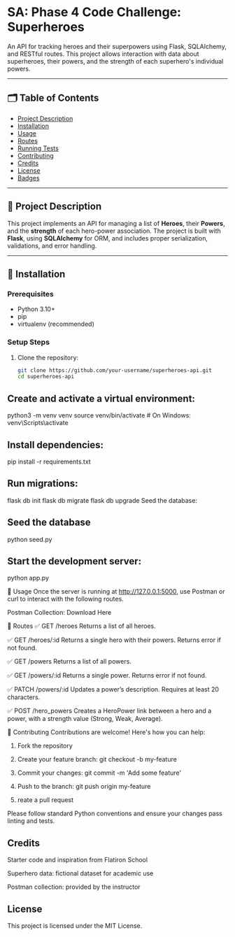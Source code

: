 # SA: Phase 4 Code Challenge: Superheroes 

An API for tracking heroes and their superpowers using Flask, SQLAlchemy, and RESTful routes. This project allows interaction with data about superheroes, their powers, and the strength of each superhero's individual powers.

---

## 🗂️ Table of Contents

- [Project Description](#project-description)
- [Installation](#installation)
- [Usage](#usage)
- [Routes](#routes)
- [Running Tests](#running-tests)
- [Contributing](#contributing)
- [Credits](#credits)
- [License](#license)
- [Badges](#badges)

---

## 📘 Project Description

This project implements an API for managing a list of **Heroes**, their **Powers**, and the **strength** of each hero-power association. The project is built with **Flask**, using **SQLAlchemy** for ORM, and includes proper serialization, validations, and error handling.

---

## 🧪 Installation

### Prerequisites

- Python 3.10+
- pip
- virtualenv (recommended)

### Setup Steps

1. Clone the repository:
   ```bash
   git clone https://github.com/your-username/superheroes-api.git
   cd superheroes-api
## Create and activate a virtual environment:

python3 -m venv venv
source venv/bin/activate     # On Windows: venv\Scripts\activate  

## Install dependencies:

pip install -r requirements.txt


## Run migrations:


flask db init
flask db migrate
flask db upgrade
Seed the database:

## Seed the database
python seed.py

## Start the development server:

python app.py

🚀 Usage
Once the server is running at http://127.0.0.1:5000, use Postman or curl to interact with the following routes.

Postman Collection: Download Here

🔁 Routes
✅ GET /heroes
Returns a list of all heroes.

✅ GET /heroes/:id
Returns a single hero with their powers. Returns error if not found.

✅ GET /powers
Returns a list of all powers.

✅ GET /powers/:id
Returns a single power. Returns error if not found.

✅ PATCH /powers/:id
Updates a power’s description. Requires at least 20 characters.

✅ POST /hero_powers
Creates a HeroPower link between a hero and a power, with a strength value (Strong, Weak, Average).



👥 Contributing
Contributions are welcome! Here's how you can help:

1. Fork the repository

2. Create your feature branch: git checkout -b my-feature

3. Commit your changes: git commit -m 'Add some feature'

4. Push to the branch: git push origin my-feature

5. reate a pull request

Please follow standard Python conventions and ensure your changes pass linting and tests.

## Credits
Starter code and inspiration from Flatiron School

Superhero data: fictional dataset for academic use

Postman collection: provided by the instructor

##  License
This project is licensed under the MIT License.